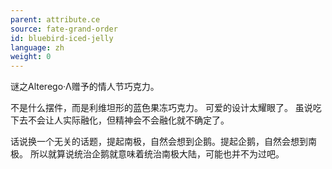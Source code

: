 ```yaml
---
parent: attribute.ce
source: fate-grand-order
id: bluebird-iced-jelly
language: zh
weight: 0
---
```


谜之Alterego·Λ赠予的情人节巧克力。

不是什么摆件，而是利维坦形的蓝色果冻巧克力。
可爱的设计太耀眼了。
虽说吃下去不会让人实际融化，但精神会不会融化就不确定了。

话说换一个无关的话题，提起南极，自然会想到企鹅。提起企鹅，自然会想到南极。
所以就算说统治企鹅就意味着统治南极大陆，可能也并不为过吧。
